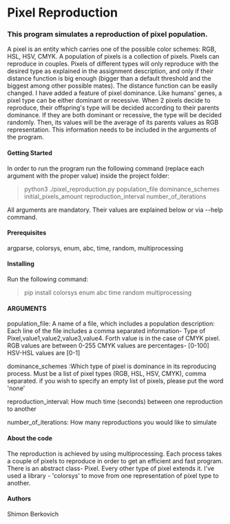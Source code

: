 # **Pixel Reproduction**

### This program simulates a reproduction of pixel population.
A pixel is an entity which carries one of the possible color schemes: RGB, HSL, HSV, CMYK.
A population of pixels is a collection of pixels.
Pixels can reproduce in couples. 
Pixels of different types will only reproduce with the desired type as explained in the assignment description,
and only if their distance function is big enough 
(bigger than a default threshold and the biggest among other possible mates). The distance function can be easily changed.
I have added a feature of pixel dominance. Like humans' genes, a pixel type can be either dominant or recessive.
When 2 pixels decide to reproduce, their offspring's type will be decided according to their parents dominance. If they
are both dominant or recessive, the type will be decided randomly. Then, its values will be the average of its parents
values as RGB representation.
This information needs to be included in the arguments of the program.


#### Getting Started
In order to run the program run the following command (replace each argument with the proper value) inside the project folder:

> python3 ./pixel_reproduction.py population_file dominance_schemes initial_pixels_amount reproduction_interval number_of_iterations

All arguments are mandatory. 
Their values are explained below or via --help command.

#### Prerequisites
argparse, colorsys, enum, abc, time, random, multiprocessing 

#### Installing
Run the following command:

> pip install colorsys enum abc time random multiprocessing 

#### ARGUMENTS
population_file: A name of a file, which includes a population description: Each line
                 of the file includes a comma separated information- 
                 Type of Pixel,value1,value2,value3,value4.
                 Forth value is in the case of CMYK pixel.
                 RGB values are between 0-255
                 CMYK values are percentages- [0-100]
                 HSV-HSL values are [0-1]
                                     

dominance_schemes :Which type of pixel is dominance in its reproducing process.
                                                  Must be a list of pixel types (RGB, HSL, HSV, CMYK), comma
                                                  separated. if you wish to specify an empty list of pixels, 
                                                  please put the word 'none' 

reproduction_interval: How much time (seconds) between one reproduction to another

number_of_iterations: How many reproductions you would like to simulate


#### About the code
The reproduction is achieved by using multiprocessing. Each process takes a couple of pixels to reproduce in order to
get an efficient and fast program.
There is an abstract class- Pixel. Every other type of pixel extends it.
I've used a library - 'colorsys' to move from one representation of pixel type to another.

#### Authors
Shimon Berkovich
